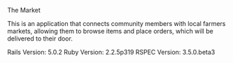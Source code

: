 The Market

This is an application that connects community members with local farmers
markets, allowing them to browse items and place orders, which will be delivered
to their door.

Rails Version: 5.0.2
Ruby Version: 2.2.5p319
RSPEC Version: 3.5.0.beta3



